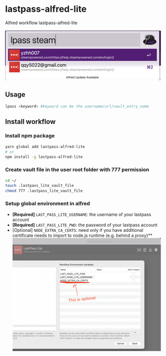 # lastpass-alfred-lite
Alfred workflow lastpass-alfred-lite

![usage screenshot](./usage.png)

## Usage
```bash
lpass <keyword> #keyword can be the username/url/vault_entry_name
```

## Install workflow
### Install npm package
```bash
yarn global add lastpass-alfred-lite
# or 
npm install -g lastpass-alfred-lite
```

### Create vault file in the user root folder with 777 permission
```bash
cd ~/
touch .lastpass_lite_vault_file
chmod 777 .lastpass_lite_vault_file
```

### Setup global environment in alfred
* **[Required]** `LAST_PASS_LITE_USERNAME`: the username of your lastpass account
* **[Required]** `LAST_PASS_LITE_PWD`: the password of your lastpass account
* [Optional] `NODE_EXTRA_CA_CERTS`: need only if you have additional certificate needs to import to node.js runtime (e.g. behind a proxy)**
![Environment variables setup](./env_var.png)
